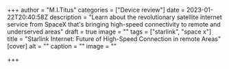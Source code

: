 +++
author = "M.I.Titus"
categories = ["Device review"]
date = 2023-01-22T20:40:58Z
description = "Learn about the revolutionary satellite internet service from SpaceX that's bringing high-speed connectivity to remote and underserved areas"
draft = true
image = ""
tags = ["starlink", "space x"]
title = "Starlink Internet: Future of High-Speed Connection in remote Areas"
[cover]
alt = ""
caption = ""
image = ""

+++
